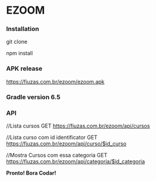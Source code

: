 # EZOOM


### Installation

git clone

npm install

### APK release

https://fiuzas.com.br/ezoom/ezoom.apk


### Gradle version 6.5

### API

//Lista cursos
GET https://fiuzas.com.br/ezoom/api/cursos

//Lista curso com id identificator
GET https://fiuzas.com.br/ezoom/api/curso/$id_curso

//Mostra Cursos com essa categoria
GET https://fiuzas.com.br/ezoom/api/categoria/$id_categoria



**Pronto! Bora Codar!** 

